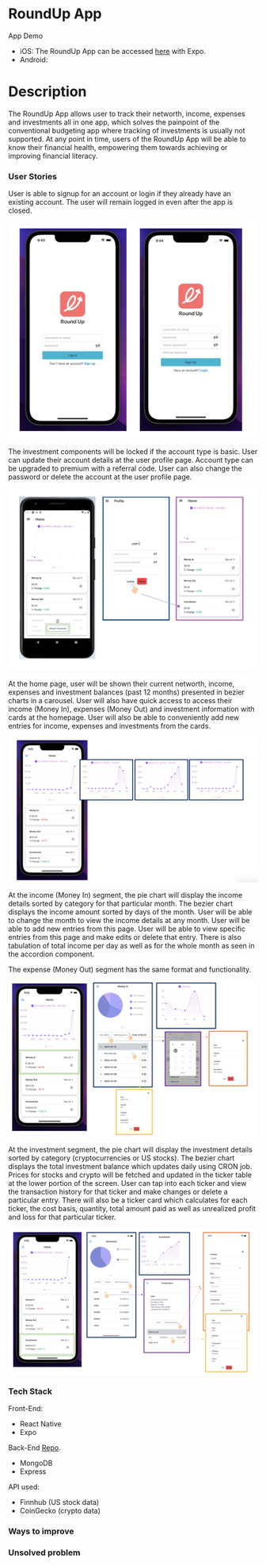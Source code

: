 # RoundUp App

App Demo

- iOS: The RoundUp App can be accessed [here](https://expo.dev/@shizhenggg/RoundUp) with Expo.
- Android:

# Description

The RoundUp App allows user to track their networth, income, expenses and investments all in one app, which solves the painpoint of the conventional budgeting app where tracking of investments is usually not supported.
At any point in time, users of the RoundUp App will be able to know their financial health, empowering them towards achieving or improving financial literacy.

### User Stories

User is able to signup for an account or login if they already have an existing account. The user will remain logged in even after the app is closed. 

![Login and signup page](/assets/readMeScreenShots/login.png)

The investment components will be locked if the account type is basic. User can update their account details at the user profile page. Account type can be upgraded to premium with a referral code. User can also change the password or delete the account at the user profile page. 

![Profile page](/assets/readMeScreenShots/profile.png)

At the home page, user will be shown their current networth, income, expenses and investment balances (past 12 months) presented in bezier charts in a carousel.
User will also have quick access to access their income (Money In), expenses (Money Out) and investment information with cards at the homepage.
User will also be able to conveniently add new entries for income, expenses and investments from the cards.

![Home page](/assets/readMeScreenShots/home.png)

At the income (Money In) segment, the pie chart will display the income details sorted by category for that particular month.
The bezier chart displays the income amount sorted by days of the month.
User will be able to change the month to view the income details at any month.
User will be able to add new entries from this page.
User will be able to view specific entries from this page and make edits or delete that entry.
There is also tabulation of total income per day as well as for the whole month as seen in the accordion component.

The expense (Money Out) segment has the same format and functionality.

![Cash and Expense page](/assets/readMeScreenShots/cash.png)

At the investment segment, the pie chart will display the investment details sorted by category (cryptocurrencies or US stocks).
The bezier chart displays the total investment balance which updates daily using CRON job.
Prices for stocks and crypto will be fetched and updated in the ticker table at the lower portion of the screen.
User can tap into each ticker and view the transaction history for that ticker and make changes or delete a particular entry.
There will also be a ticker card which calculates for each ticker, the cost basis, quantity, total amount paid as well as unrealized profit and loss for that particular ticker.

![Investment page](/assets/readMeScreenShots/investment.png)

### Tech Stack

Front-End:

- React Native
- Expo

Back-End [Repo](https://github.com/ngsuwen/RoundUp-BE).

- MongoDB
- Express

API used:

- Finnhub (US stock data)
- CoinGecko (crypto data)

### Ways to improve

### Unsolved problem
